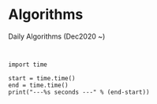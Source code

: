 # Algorithms
Daily Algorithms (Dec2020 ~)

<pre><code>

import time

start = time.time()
end = time.time()
print("---%s seconds ---" % (end-start))

</pre></code>
